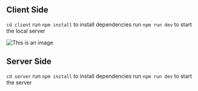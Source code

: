 ## Client Side
`cd client`
run `npm install` to install dependencies
run `npm run dev` to start the local server

![This is an image](frm-portal/8c220d87-7ce9-497c-9a9e-dd602ebd6be6.png)


## Server Side
`cd server`
run `npm install` to install dependencies
run `npm run dev` to start the server
